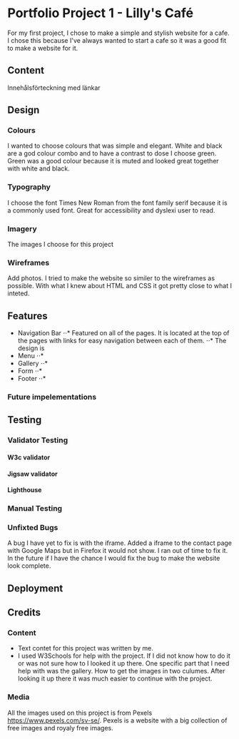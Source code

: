 # Portfolio Project 1 - Lilly's Café
For my first project, I chose to make a simple and stylish website for a cafe. I chose this because I've always wanted to start a cafe so it was a good fit to make a website for it.
## Content 
Innehålsförteckning med länkar 
## Design
### Colours 
I wanted to choose colours that was simple and elegant. White and black are a god colour combo and to have a contrast to dose I choose green. Green was a good colour because it is muted and looked great together with white and black. 
### Typography 
I choose the font Times New Roman from the font family serif because it is a commonly used font. Great for accessibility and dyslexi user to read. 
### Imagery 
The images I choose for this project 
### Wireframes 
Add photos. 
I tried to make the website so similer to the wireframes as possible. With what I knew about HTML and CSS it got pretty close to what I inteted. 
## Features
* Navigation Bar 
⋅⋅* Featured on all of the pages. It is located at the top of the pages with links for easy navigation between each of them. 
⋅⋅* The design is 
* Menu
⋅⋅* 
* Gallery 
⋅⋅* 
* Form 
⋅⋅* 
* Footer 
⋅⋅* 
### Future impelementations 
## Testing
### Validator Testing 
#### W3c validator 
#### Jigsaw validator 
#### Lighthouse 
### Manual Testing 
### Unfixted Bugs 
A bug I have yet to fix is with the iframe. Added a iframe to the contact page with Google Maps but in Firefox it would not show. I ran out of time to fix it. In the future if I have the chance I would fix the bug to make the website look complete. 
## Deployment
## Credits
### Content 
* Text contet for this project was written by me. 
* I used W3Schools for help with the project. If I did not know how to do it or was not sure how to I looked it up there. One specific part that I need help with was the gallery. How to get the images in two culumes. After looking it up there it was much easier to continue with the project. 
### Media
All the images used on this project is from Pexels https://www.pexels.com/sv-se/. Pexels is a website with a big collection of free images and royaly free images. 
